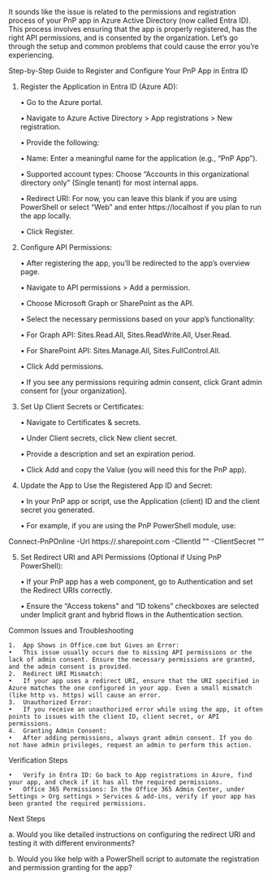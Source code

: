 It sounds like the issue is related to the permissions and registration process of your PnP app in Azure Active Directory (now called Entra ID). This process involves ensuring that the app is properly registered, has the right API permissions, and is consented by the organization. Let’s go through the setup and common problems that could cause the error you’re experiencing.

Step-by-Step Guide to Register and Configure Your PnP App in Entra ID

1. Register the Application in Entra ID (Azure AD):

	•	Go to the Azure portal.

	•	Navigate to Azure Active Directory > App registrations > New registration.

	•	Provide the following:

	•	Name: Enter a meaningful name for the application (e.g., “PnP App”).

	•	Supported account types: Choose “Accounts in this organizational directory only” (Single tenant) for most internal apps.

	•	Redirect URI: For now, you can leave this blank if you are using PowerShell or select “Web” and enter https://localhost if you plan to run the app locally.

	•	Click Register.


3. Configure API Permissions:

	•	After registering the app, you’ll be redirected to the app’s overview page.

	•	Navigate to API permissions > Add a permission.

	•	Choose Microsoft Graph or SharePoint as the API.

	•	Select the necessary permissions based on your app’s functionality:

	•	For Graph API: Sites.Read.All, Sites.ReadWrite.All, User.Read.

	•	For SharePoint API: Sites.Manage.All, Sites.FullControl.All.

	•	Click Add permissions.

	•	If you see any permissions requiring admin consent, click Grant admin consent for [your organization].

5. Set Up Client Secrets or Certificates:

	•	Navigate to Certificates & secrets.

	•	Under Client secrets, click New client secret.

	•	Provide a description and set an expiration period.

	•	Click Add and copy the Value (you will need this for the PnP app).

7. Update the App to Use the Registered App ID and Secret:

	•	In your PnP app or script, use the Application (client) ID and the client secret you generated.

	•	For example, if you are using the PnP PowerShell module, use:

Connect-PnPOnline -Url https://<tenant>.sharepoint.com -ClientId "<Client ID>" -ClientSecret "<Client Secret>"



5. Set Redirect URI and API Permissions (Optional if Using PnP PowerShell):

	•	If your PnP app has a web component, go to Authentication and set the Redirect URIs correctly.

	•	Ensure the “Access tokens” and “ID tokens” checkboxes are selected under Implicit grant and hybrid flows in the Authentication section.

Common Issues and Troubleshooting

	1.	App Shows in Office.com but Gives an Error:
	•	This issue usually occurs due to missing API permissions or the lack of admin consent. Ensure the necessary permissions are granted, and the admin consent is provided.
	2.	Redirect URI Mismatch:
	•	If your app uses a redirect URI, ensure that the URI specified in Azure matches the one configured in your app. Even a small mismatch (like http vs. https) will cause an error.
	3.	Unauthorized Error:
	•	If you receive an unauthorized error while using the app, it often points to issues with the client ID, client secret, or API permissions.
	4.	Granting Admin Consent:
	•	After adding permissions, always grant admin consent. If you do not have admin privileges, request an admin to perform this action.

Verification Steps

	•	Verify in Entra ID: Go back to App registrations in Azure, find your app, and check if it has all the required permissions.
	•	Office 365 Permissions: In the Office 365 Admin Center, under Settings > Org settings > Services & add-ins, verify if your app has been granted the required permissions.

Next Steps

a. Would you like detailed instructions on configuring the redirect URI and testing it with different environments?

b. Would you like help with a PowerShell script to automate the registration and permission granting for the app?

